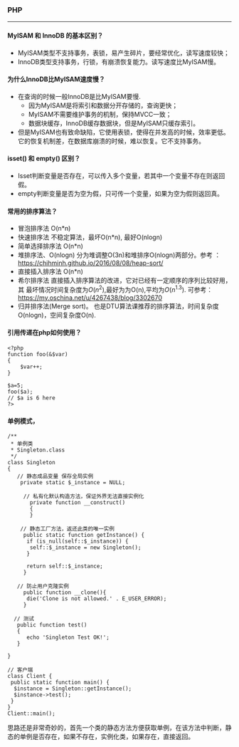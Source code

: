 ### PHP
---

#### MyISAM 和 InnoDB 的基本区别？  
* MyISAM类型不支持事务，表锁，易产生碎片，要经常优化，读写速度较快；
* InnoDB类型支持事务，行锁，有崩溃恢复能力。读写速度比MyISAM慢。

#### 为什么InnoDB比MyISAM速度慢？
* 在查询的时候一般InnoDB是比MyISAM要慢.
  * 因为MyISAM是将索引和数据分开存储的，查询更快；
  * MyISAM不需要维护事务的机制，保持MVCC一致；
  * 数据块缓存，InnoDB缓存数据块，但是MyISAM只缓存索引。  
* 但是MyISAM也有致命缺陷，它使用表锁，使得在并发高的时候，效率更低。它的恢复机制差，在数据库崩溃的时候，难以恢复。它不支持事务。

#### isset() 和 empty() 区别？
* Isset判断变量是否存在，可以传入多个变量，若其中一个变量不存在则返回假。
* empty判断变量是否为空为假，只可传一个变量，如果为空为假则返回真。

####  常用的排序算法？
* 冒泡排序法 O(n*n)
* 快速排序法 不稳定算法，最坏O(n*n), 最好O(nlogn)
* 简单选择排序法 O(n*n)
* 堆排序法、O(nlogn) 分为堆调整O(3n)和堆排序O(nlogn)两部分。参考 ：https://chihminh.github.io/2016/08/08/heap-sort/
* 直接插入排序法 O(n*n)
* 希尔排序法 直接插入排序算法的改进，它对已经有一定顺序的序列比较好用，其 最坏情况时间复杂度为$O(n^2)$,最好为为O(n),平均为$O(n^1.3)$. 可参考： https://my.oschina.net/u/4267438/blog/3302670  
* 归并排序法(Merge sort)。 也是DTU算法课推荐的排序算法，时间复杂度O(nlogn)，空间复杂度O(n).


#### 引用传递在php如何使用？
```
<?php
function foo(&$var)
{
    $var++;
}

$a=5;
foo($a);
// $a is 6 here
?>
```

#### 单例模式，
```
/**
 * 单例类
 * Singleton.class
 */
class Singleton  
{  
   // 静态成品变量 保存全局实例
    private static $_instance = NULL;
    
     // 私有化默认构造方法，保证外界无法直接实例化
       private function __construct() 
       {
       }
       
    // 静态工厂方法，返还此类的唯一实例
     public static function getInstance() {
      if (is_null(self::$_instance)) {
       self::$_instance = new Singleton();
      }
     
      return self::$_instance;
     }
     
   // 防止用户克隆实例
     public function __clone(){
      die('Clone is not allowed.' . E_USER_ERROR);
     }
     
  // 测试   
   public function test()
   {
      echo 'Singleton Test OK!';
   }
     
}  

// 客户端
class Client {
 public static function main() {
  $instance = Singleton::getInstance();
  $instance->test();
 }
}
Client::main();
```
思路还是非常奇妙的，首先一个类的静态方法方便获取单例，在该方法中判断，静态的单例是否存在，如果不存在，实例化类，如果存在，直接返回。
